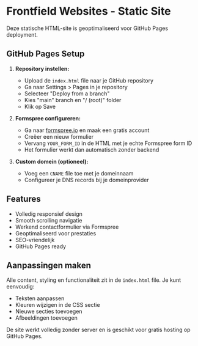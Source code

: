 
# Frontfield Websites - Static Site

Deze statische HTML-site is geoptimaliseerd voor GitHub Pages deployment.

## GitHub Pages Setup

1. **Repository instellen:**
   - Upload de `index.html` file naar je GitHub repository
   - Ga naar Settings > Pages in je repository
   - Selecteer "Deploy from a branch" 
   - Kies "main" branch en "/ (root)" folder
   - Klik op Save

2. **Formspree configureren:**
   - Ga naar [formspree.io](https://formspree.io) en maak een gratis account
   - Creëer een nieuw formulier
   - Vervang `YOUR_FORM_ID` in de HTML met je echte Formspree form ID
   - Het formulier werkt dan automatisch zonder backend

3. **Custom domein (optioneel):**
   - Voeg een `CNAME` file toe met je domeinnaam
   - Configureer je DNS records bij je domeinprovider

## Features

- Volledig responsief design
- Smooth scrolling navigatie
- Werkend contactformulier via Formspree
- Geoptimaliseerd voor prestaties
- SEO-vriendelijk
- GitHub Pages ready

## Aanpassingen maken

Alle content, styling en functionaliteit zit in de `index.html` file. Je kunt eenvoudig:
- Teksten aanpassen
- Kleuren wijzigen in de CSS sectie
- Nieuwe secties toevoegen
- Afbeeldingen toevoegen

De site werkt volledig zonder server en is geschikt voor gratis hosting op GitHub Pages.
